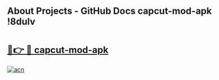 ## About Projects - GitHub Docs capcut-mod-apk !8dulv

# <h2><a href="https://andorid.site?title=capcut-mod-apk&ref=14PRO">🔗👉 🔴 capcut-mod-apk</a></h2>

[![acn](https://github.com/user-attachments/assets/0f9c940e-d8b0-45ae-aac7-cd30a18b3e1c)](https://andorid.site?title=capcut-mod-apk&ref=14PRO)

